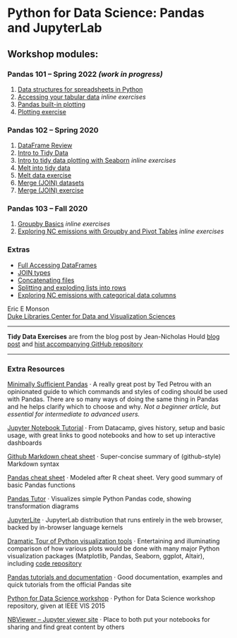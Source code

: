 # Python for Data Science: Pandas and JupyterLab

## Workshop modules:

### Pandas 101 – Spring 2022 *(work in progress)*

1. [Data structures for spreadsheets in Python](DataStructures.ipynb)
1. [Accessing your tabular data](DataFrameAccess.ipynb) *inline exercises*
1. [Pandas built-in plotting](BasicPandasPlotting.ipynb)
1. [Plotting exercise](PlottingExercise.ipynb)

### Pandas 102 – Spring 2020

1. [DataFrame Review](DataFrameReview.ipynb)
1. [Intro to Tidy Data](TidyDataIntro.ipynb)
1. [Intro to tidy data plotting with Seaborn](SeabornIntro.ipynb) *inline exercises*
1. [Melt into tidy data](MeltIntro.ipynb)
1. [Melt data exercise](MeltExercise.ipynb)
1. [Merge (JOIN) datasets](MergeDatasets.ipynb)
1. [Merge (JOIN) exercise](MergeExercise.ipynb)

### Pandas 103 – Fall 2020

1. [Groupby Basics](Groupby_Basics.ipynb) *inline exercises*
1. [Exploring NC emissions with Groupby and Pivot Tables](Groupby_NCexploration.ipynb) *inline exercises*

### Extras

- [Full Accessing DataFrames](FullAccessingDataFrames.ipynb)
- [JOIN types](JoinTypes.ipynb)
- [Concatenating files](Concatenation.ipynb)
- [Splitting and exploding lists into rows](SplitExplodeLists.ipynb)
- [Exploring NC emissions with categorical data columns](Groupby_NCcategorical.ipynb)

Eric E Monson  
[Duke Libraries Center for Data and Visualization Sciences](http://library.duke.edu/data)

---

**Tidy Data Exercises**
are from the blog post by Jean-Nicholas Hould
[blog post](http://www.jeannicholashould.com/tidy-data-in-python.html) 
and [hist accompanying GitHub repository](https://github.com/nickhould/tidy-data-python)

---

### Extra Resources

[Minimally Sufficient Pandas](https://medium.com/dunder-data/minimally-sufficient-pandas-a8e67f2a2428)
· A really great post by Ted Petrou with an opinionated guide to which commands and styles of
coding should be used with Pandas. There are so many ways of doing the same thing in Pandas
and he helps clarify which to choose and why. *Not a beginner article, but essential for intermediate
to advanced users.*

[Jupyter Notebook Tutorial](https://www.datacamp.com/community/tutorials/tutorial-jupyter-notebook)
· From Datacamp, gives history, setup and basic usage, with great links to good notebooks
and how to set up interactive dashboards

[Github Markdown cheat sheet](https://guides.github.com/pdfs/markdown-cheatsheet-online.pdf)
· Super-concise summary of (github-style) Markdown syntax

[Pandas cheat sheet](https://github.com/pandas-dev/pandas/blob/master/doc/cheatsheet/Pandas_Cheat_Sheet.pdf)
· Modeled after R cheat sheet. Very good summary of basic Pandas functions

[Pandas Tutor](https://pandastutor.com/vis.html)
· Visualizes simple Python Pandas code, showing transformation diagrams

[JupyterLite](https://blog.jupyter.org/jupyterlite-jupyter-%EF%B8%8F-webassembly-%EF%B8%8F-python-f6e2e41ab3fa)
· JupyterLab distribution that runs entirely in the web browser, backed by in-browser language kernels

[Dramatic Tour of Python visualization tools](https://dansaber.wordpress.com/2016/10/02/a-dramatic-tour-through-pythons-data-visualization-landscape-including-ggplot-and-altair/)
· Entertaining and illuminating comparison of how various plots would be done with many major
Python visualization packages (Matplotlib, Pandas, Seaborn, ggplot, Altair), including
[code repository](https://github.com/dsaber/py-viz-blog)

[Pandas tutorials and documentation](https://pandas.pydata.org/pandas-docs/stable/tutorials.html)
· Good documentation, examples and quick tutorials from the official Pandas site

[Python for Data Science workshop](https://github.com/stefanv/ds_intro)
· Python for Data Science workshop repository, given at IEEE VIS 2015

[NBViewer – Jupyter viewer site](http://nbviewer.jupyter.org/)
· Place to both put your notebooks for sharing and find great content by others

